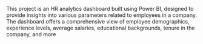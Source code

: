 This project is an HR analytics dashboard built using Power BI, 
designed to provide insights into various parameters related to employees in a company. 
The dashboard offers a comprehensive view of employee demographics, experience levels, 
average salaries, educational backgrounds, tenure in the company, and more
